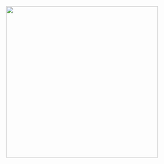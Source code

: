 ## 

<div id="title" align=center> 

<img align="center" width="400" src="https://github-readme-stats.vercel.app/api?username=Ker0el&show_icons=true&theme=radical" />

<br/>




</div>


